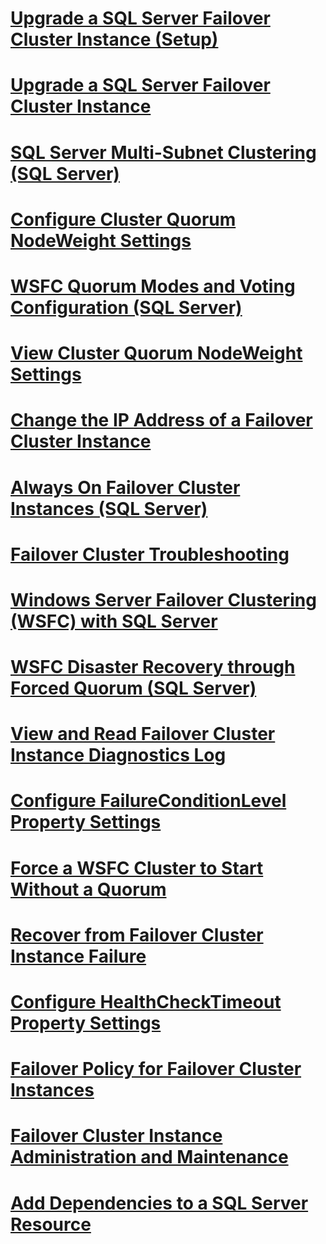 # [Upgrade a SQL Server Failover Cluster Instance (Setup)](upgrade-a-sql-server-failover-cluster-instance-setup.md)
# [Upgrade a SQL Server Failover Cluster Instance](upgrade-a-sql-server-failover-cluster-instance.md)
# [SQL Server Multi-Subnet Clustering (SQL Server)](sql-server-multi-subnet-clustering-sql-server.md)
# [Configure Cluster Quorum NodeWeight Settings](configure-cluster-quorum-nodeweight-settings.md)
# [WSFC Quorum Modes and Voting Configuration (SQL Server)](wsfc-quorum-modes-and-voting-configuration-sql-server.md)
# [View Cluster Quorum NodeWeight Settings](view-cluster-quorum-nodeweight-settings.md)
# [Change the IP Address of a Failover Cluster Instance](change-the-ip-address-of-a-failover-cluster-instance.md)
# [Always On Failover Cluster Instances (SQL Server)](always-on-failover-cluster-instances-sql-server.md)
# [Failover Cluster Troubleshooting](failover-cluster-troubleshooting.md)
# [Windows Server Failover Clustering (WSFC) with SQL Server](windows-server-failover-clustering-wsfc-with-sql-server.md)
# [WSFC Disaster Recovery through Forced Quorum (SQL Server)](wsfc-disaster-recovery-through-forced-quorum-sql-server.md)
# [View and Read Failover Cluster Instance Diagnostics Log](view-and-read-failover-cluster-instance-diagnostics-log.md)
# [Configure FailureConditionLevel Property Settings](configure-failureconditionlevel-property-settings.md)
# [Force a WSFC Cluster to Start Without a Quorum](force-a-wsfc-cluster-to-start-without-a-quorum.md)
# [Recover from Failover Cluster Instance Failure](recover-from-failover-cluster-instance-failure.md)
# [Configure HealthCheckTimeout Property Settings](configure-healthchecktimeout-property-settings.md)
# [Failover Policy for Failover Cluster Instances](failover-policy-for-failover-cluster-instances.md)
# [Failover Cluster Instance Administration and Maintenance](failover-cluster-instance-administration-and-maintenance.md)
# [Add Dependencies to a SQL Server Resource](add-dependencies-to-a-sql-server-resource.md)
